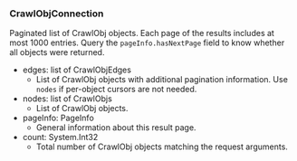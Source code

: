 ### CrawlObjConnection
Paginated list of CrawlObj objects. Each page of the results includes at most 1000 entries. Query the `pageInfo.hasNextPage` field to know whether all objects were returned.

- edges: list of CrawlObjEdges
  - List of CrawlObj objects with additional pagination information. Use `nodes` if per-object cursors are not needed.
- nodes: list of CrawlObjs
  - List of CrawlObj objects.
- pageInfo: PageInfo
  - General information about this result page.
- count: System.Int32
  - Total number of CrawlObj objects matching the request arguments.
